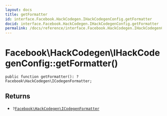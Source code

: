 ```yaml
---
layout: docs
title: getFormatter
id: interface.Facebook.HackCodegen.IHackCodegenConfig.getFormatter
docid: interface.Facebook.HackCodegen.IHackCodegenConfig.getFormatter
permalink: /docs/reference/interface.Facebook.HackCodegen.IHackCodegenConfig.getFormatter/
---
```

# Facebook\\HackCodegen\\IHackCodegenConfig::getFormatter()




``` Hack
public function getFormatter(): ?Facebook\HackCodegen\ICodegenFormatter;
```




## Returns




- ` ? `[` Facebook\HackCodegen\ICodegenFormatter `](<interface.Facebook.HackCodegen.ICodegenFormatter.md>)